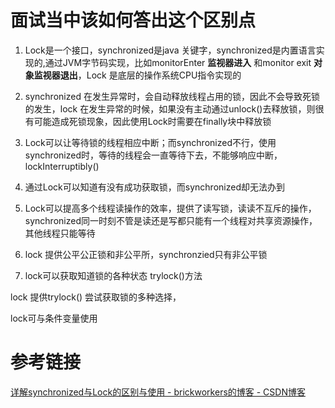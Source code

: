 # 面试当中该如何答出这个区别点
1. Lock是一个接口，synchronized是java 关键字，synchronized是内置语言实现的,通过JVM字节码实现，比如monitorEnter **监视器进入** 和monitor exit **对象监视器退出**，Lock 是底层的操作系统CPU指令实现的
2. synchronized 在发生异常时，会自动释放线程占用的锁，因此不会导致死锁的发生，lock 在发生异常的时候，如果没有主动通过unlock()去释放锁，则很有可能造成死锁现象，因此使用Lock时需要在finally块中释放锁
3. Lock可以让等待锁的线程相应中断；而synchronized不行，使用synchronized时，等待的线程会一直等待下去，不能够响应中断，lockInterruptibly()
4. 通过Lock可以知道有没有成功获取锁，而synchronized却无法办到
5. Lock可以提高多个线程读操作的效率，提供了读写锁，读读不互斥的操作，synchronized同一时刻不管是读还是写都只能有一个线程对共享资源操作，其他线程只能等待


6. lock 提供公平公正锁和非公平所，synchronzied只有非公平锁
7. lock可以获取知道锁的各种状态 trylock()方法


lock 提供trylock() 尝试获取锁的多种选择，

lock可与条件变量使用


# 参考链接

[详解synchronized与Lock的区别与使用 - brickworkers的博客 - CSDN博客](https://blog.csdn.net/u012403290/article/details/64910926)